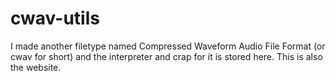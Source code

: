 # cwav-utils
I made another filetype named Compressed Waveform Audio File Format (or cwav for short) and the interpreter and crap for it is stored here. This is also the website.
